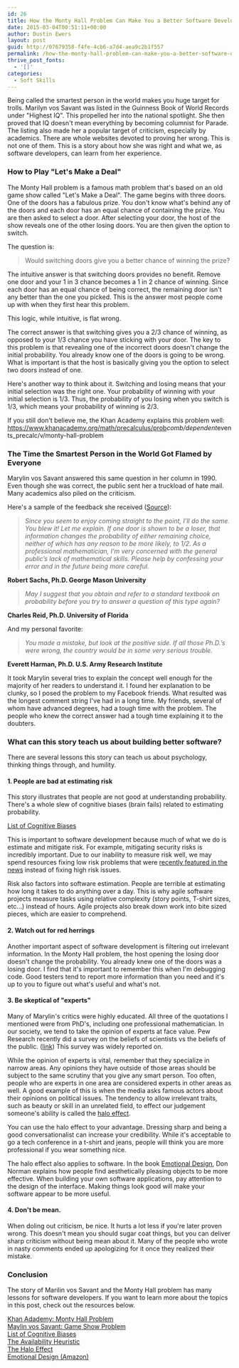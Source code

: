 ```yaml
---
id: 26
title: How the Monty Hall Problem Can Make You a Better Software Developer
date: 2015-03-04T00:51:11+00:00
author: Dustin Ewers
layout: post
guid: http://07679358-f4fe-4cb6-a7d4-aea9c2b1f557
permalink: /how-the-monty-hall-problem-can-make-you-a-better-software-developer/
thrive_post_fonts:
  - '[]'
categories:
  - Soft Skills
---
```

<p>Being called the smartest person in the world makes you huge target for trolls. Marilyn vos Savant was listed in the Guinness Book of World Records under "Highest IQ". This propelled her into the national spotlight.  She then proved that IQ doesn't mean everything by becoming columnist for Parade. The listing also made her a popular target of criticism, especially by academics. There are whole websites devoted to proving her wrong. This is not one of them. This is a story about how she was right and what we, as software developers, can learn from her experience.</p>

<h3 id="howtoplayletsmakeadeal">How to Play "Let's Make a Deal"</h3>

<p>The Monty Hall problem is a famous math problem that's based on an old game show called "Let's Make a Deal". The game begins with three doors. One of the doors has a fabulous prize. You don't know what's behind any of the doors and each door has an equal chance of containing the prize. You are then asked to select a door. After selecting your door, the host of the show reveals one of the other losing doors. You are then given the option to switch.</p>

<p>The question is:  </p>

<blockquote>
  <p>Would switching doors give you a better chance of winning the prize?</p>
</blockquote>

<p>The intuitive answer is that switching doors provides no benefit. Remove one door and your 1 in 3 chance becomes a 1 in 2 chance of winning.  Since each door has an equal chance of being correct, the remaining door isn't any better than the one you picked. This is the answer most people come up with when they first hear this problem.</p>

<p>This logic, while intuitive, is flat wrong.</p>

<p>The correct answer is that switching gives you a 2/3 chance of winning, as opposed to your 1/3 chance you have sticking with your door. The key to this problem is that revealing one of the incorrect doors doesn't change the initial probability. You already know one of the doors is going to be wrong. What is important is that the host is basically giving you the option to select two doors instead of one.</p>

<p>Here's another way to think about it. Switching and losing means that your initial selection was the right one. Your probability of winning with your initial selection is 1/3. Thus, the probability of you losing when you switch is 1/3, which means your probability of winning is 2/3.</p>

<p>If you still don't believe me, the Khan Academy explains this problem well: <br />
<a href="https://www.khanacademy.org/math/precalculus/prob">https://www.khanacademy.org/math/precalculus/prob</a><em>comb/dependent</em>events_precalc/v/monty-hall-problem</p>

<h3 id="thetimethesmartestpersonintheworldgotflamedbyeveryone">The Time the Smartest Person in the World Got Flamed by Everyone</h3>

<p>Marylin vos Savant answered this same question in her column in 1990. Even though she was correct, the public sent her a truckload of hate mail. Many academics also piled on the criticism. </p>

<p>Here's a sample of the feedback she received (<a href="http://marilynvossavant.com/game-show-problem/">Source</a>):</p>

<blockquote>
  <p><em>Since you seem to enjoy coming straight to the point, I’ll do the same. You blew it! Let me explain. If one door is shown to be a loser, that information changes the probability of either remaining choice, neither of which has any reason to be more likely, to 1/2. As a professional mathematician, I’m very concerned with the general public’s lack of mathematical skills. Please help by confessing your error and in the future being more careful.</em></p>
</blockquote>

<p><strong>Robert Sachs, Ph.D.
George Mason University</strong></p>

<blockquote>
  <p><em>May I suggest that you obtain and refer to a standard textbook on probability before you try to answer a question of this type again?</em></p>
</blockquote>

<p><strong>Charles Reid, Ph.D.
University of Florida</strong></p>

<p>And my personal favorite:</p>

<blockquote>
  <p><em>You made a mistake, but look at the positive side. If all those Ph.D.’s were wrong, the country would be in some very serious trouble.</em></p>
</blockquote>

<p><strong>Everett Harman, Ph.D.
U.S. Army Research Institute</strong></p>

<p>It took Marylin several tries to explain the concept well enough for the majority of her readers to understand it. I found her explanation to be clunky, so I posed the problem to my Facebook friends. What resulted was the longest comment string I've had in a long time. My friends, several of whom have advanced degrees, had a tough time with the problem. The people who knew the correct answer had a tough time explaining it to the doubters. </p>

<h3 id="whatcanthisstoryteachusaboutbuildingbettersoftware">What can this story teach us about building better software?</h3>

<p>There are several lessons this story can teach us about psychology, thinking things through, and humility.</p>

<h4 id="1peoplearebadatestimatingrisk">1. People are bad at estimating risk</h4>

<p>This story illustrates that people are not good at understanding probability. There's a whole slew of cognitive biases (brain fails) related to estimating probability. </p>

<p><a href="http://en.wikipedia.org/wiki/List_of_cognitive_biases#Decision-making.2C_belief.2C_and_behavioral_biases">List of Cognitive Biases</a></p>

<p>This is important to software development because much of what we do is estimate and mitigate risk. For example, mitigating security risks is incredibly important. Due to our inability to measure risk well, we may spend resources fixing low risk problems that were <a href="http://en.wikipedia.org/wiki/Availability_heuristic">recently featured in the news</a> instead of fixing high risk issues. </p>

<p>Risk also factors into software estimation. People are terrible at estimating how long it takes to do anything over a day. This is why agile software projects measure tasks using relative complexity (story points, T-shirt sizes, etc...) instead of hours. Agile projects also break down work into bite sized pieces, which are easier to comprehend. </p>

<h4 id="2watchoutforredherrings">2. Watch out for red herrings</h4>

<p>Another important aspect of software development is filtering out irrelevant information. In the Monty Hall problem, the host opening the losing door doesn't change the probability. You already knew one of the doors was a losing door. I find that it's important to remember this when I'm debugging code. Good testers tend to report more information than you need and it's up to you to figure out what's useful and what's not. </p>

<h4 id="3beskepticalofexperts">3. Be skeptical of "experts"</h4>

<p>Many of Marylin's critics were highly educated. All three of the quotations I mentioned were from PhD's, including one professional mathematician. In our society, we tend to take the opinion of experts at face value. Pew Research recently did a survey on the beliefs of scientists vs the beliefs of the public. (<a href="http://www.pewinternet.org/2015/01/29/public-and-scientists-views-on-science-and-society/">link</a>) This survey was widely reported on. </p>

<p>While the opinion of experts is vital, remember that they specialize in narrow areas. Any opinions they have outside of those areas should be subject to the same scrutiny that you give any smart person. Too often, people who are experts in one area are considered experts in other areas as well. A good example of this is when the media asks famous actors about their opinions on political issues.   The tendency to allow irrelevant traits, such as beauty or skill in an unrelated field, to effect our judgement someone's ability is called the <a href="http://en.wikipedia.org/wiki/Halo_effect">halo effect</a>. </p>

<p>You can use the halo effect to your advantage. Dressing sharp and being a good conversationalist can increase your credibility. While it's acceptable to go a tech conference in a t-shirt and jeans, people will think you are more professional if you wear something nice. </p>

<p>The halo effect also applies to software. In the book <a href="http://www.amazon.com/exec/obidos/ASIN/0465051367/thweofdujew-20">Emotional Design</a>, Don Norman explains how people find aesthetically pleasing objects to be more effective. When building your own software applications, pay attention to the design of the interface. Making things look good will make your software appear to be more useful.</p>

<h4 id="4dontbemean">4. Don't be mean.</h4>

<p>When doling out criticism, be nice. It hurts a lot less if you're later proven wrong. This doesn't mean you should sugar coat things, but you can deliver sharp criticism without being mean about it. Many of the people who wrote in nasty comments ended up apologizing for it once they realized their mistake. </p>

<h3 id="conclusion">Conclusion</h3>

<p>The story of Marilin vos Savant and the Monty Hall problem has many lessons for software developers. If you want to learn more about the topics in this post, check out the resources below. </p>

<p><a href="https://www.khanacademy.org/math/precalculus/prob_comb/dependent_events_precalc/v/monty-hall-problem">Khan Adademy: Monty Hall Problem</a> <br />
<a href="http://marilynvossavant.com/game-show-problem/">Maylin vos Savant: Game Show Problem</a> <br />
<a href="http://en.wikipedia.org/wiki/List_of_cognitive_biases#Decision-making.2C_belief.2C_and_behavioral_biases">List of Cognitive Biases</a> <br />
<a href="http://en.wikipedia.org/wiki/Availability_heuristic">The Availability Heuristic</a><br />
<a href="http://en.wikipedia.org/wiki/Halo_effect">The Halo Effect</a> <br />
<a href="http://www.amazon.com/exec/obidos/ASIN/0465051367/thweofdujew-20">Emotional Design (Amazon)</a></p>